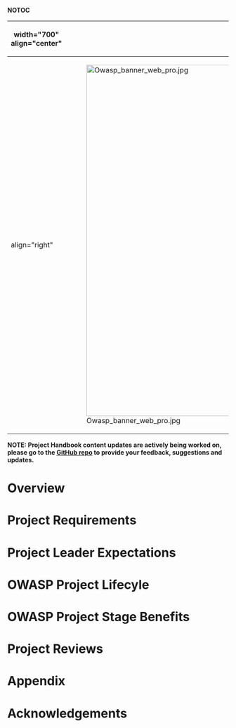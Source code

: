 __NOTOC__

<table>
<thead>
<tr class="header">
<th><p>width="700" align="center"</p></th>
<th><p><br />
</p></th>
<th><p>width="500" align="center"</p></th>
<th><p><br />
</p></th>
</tr>
</thead>
<tbody>
<tr class="odd">
<td><p>align="right"</p></td>
<td><figure>
<img src="Owasp_banner_web_pro.jpg" title="Owasp_banner_web_pro.jpg" alt="Owasp_banner_web_pro.jpg" width="800" /><figcaption>Owasp_banner_web_pro.jpg</figcaption>
</figure></td>
<td><p>align="right"</p></td>
<td></td>
</tr>
</tbody>
</table>

**NOTE: Project Handbook content updates are actively being worked on,
please go to the [GitHub
repo](https://github.com/OWASP/Project-Handbook) to provide your
feedback, suggestions and updates.**

# Overview

# Project Requirements

# Project Leader Expectations

# OWASP Project Lifecyle

# OWASP Project Stage Benefits

# Project Reviews

# Appendix

# Acknowledgements

<headertabs />